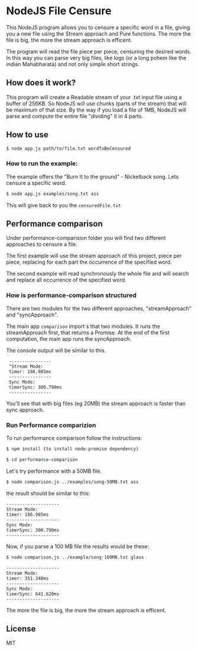 # NodeJS File Censure

This NodeJS program allows you to censure a specific word in a file, giving you a new file using the Stream approach and Pure functions.
The more the file is big, the more the stream approach is efficent.

The program will read the file piece per piece, censuring the desired words.
In this way you can parse very big files, like logs (or a long pohem like the indian Mahabharata) and not only simple short strings.

## How does it work?

This program will create a Readable stream of your .txt input file using a buffer of 256KB.
So NodeJS will use chunks (parts of the stream) that will be maximum of that size.
By the way if you load a file of 1MB, NodeJS will parse and compute the entire file "dividing" it in 4 parts.


## How to use
```sh
$ node app.js path/to/file.txt wordToBeCensured
```

### How to run the example:

The example offers the "Burn It to the ground" - Nickelback song.
Lets censure a specific word. 
```sh
$ node app.js examples/song.txt ass
```
This will give back to you the `censuredFile.txt`


## Performance comparison 
Under performance-comparision folder you will find two different approaches to censure a file.

The  first example will use the stream approach of this project, piece per piece, replacing for each part the occurrence of the specified word.

The second example will read synchronously the whole file and will search and replace all occurrence of the specified word.

### How is performance-comparison structured

There are two modules for the two different approaches, "streamApproach" and "syncApproach".

The main app `comparison` import s that two modules.
It runs the streamApproach first, that returns a Promise.
At the end of the first computation, the main app runs the syncApproach.

The console output will be similar to this.

     ----------------
     "Stream Mode:
     timer: 186.985ms
     ----------------
     Sync Mode:
     timerSync: 300.790ms
     ----------------
     
You'll see that with big files (eg 20MB) the stream approach is faster than sync approach. 

### Run Performance comparizion

To run performance comparison follow the instructions:
```sh
$ npm install (to install node-promise dependency)

$ cd performance-comparison
```

Let's try performance with a 50MB file.
```sh
$ node comparison.js ../examples/song-50MB.txt ass
```
the result should be similar to this:

    --------------------
    Stream Mode:
    timer: 186.985ms
    --------------------
    Sync Mode:
    timerSync: 300.790ms
    --------------------

Now, if you parse a 100 MB file the results would be these:
```sh
$ node comparison.js ../example/song-100MB.txt glass
```
    --------------------
    Stream Mode:
    timer: 351.348ms
    --------------------
    Sync Mode:
    timerSync: 641.620ms
    --------------------

The more the file is big, the more the stream approach is efficent.

## License

MIT